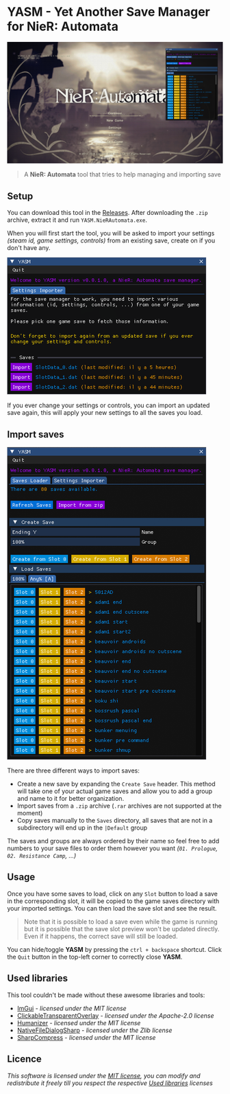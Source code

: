 # YASM - Yet Another Save Manager for NieR: Automata

![Main](Screenshots/Main.png)

> A **NieR: Automata** tool that tries to help managing and importing save

## Setup

You can download this tool in the [Releases](https://github.com/Eveldee/YASM.NieRAutomata/releases). After downloading the `.zip` archive, extract it and run `YASM.NieRAutomata.exe`.

When you will first start the tool, you will be asked to import your settings _(steam id, game settings, controls)_ from an existing save, create on if you don't have any.

![Settings import](Screenshots/SettingsImporter.png)

If you ever change your settings or controls, you can import an updated save again, this will apply your new settings to all the saves you load.

## Import saves

![Save import](Screenshots/SaveImport.png)

There are three different ways to import saves:
- Create a new save by expanding the `Create Save` header. This method will take one of your actual game saves and allow you to add a group and name to it for better organization.
- Import saves from a `.zip` archive (`.rar` archives are not supported at the moment)
- Copy saves manually to the `Saves` directory, all saves that are not in a subdirectory will end up in the `|Default` group

The saves and groups are always ordered by their name so feel free to add numbers to your save files to order them however you want _(`01. Prologue`, `02. Resistance Camp`, ...)_

## Usage

Once you have some saves to load, click on any `Slot` button to load a save in the corresponding slot, it will be copied to the game saves directory with your imported settings. You can then load the save slot and see the result.

> Note that it is possible to load a save even while the game is running but it is possible that the save slot preview won't be updated directly. Even if it happens, the correct save will still be loaded.

You can hide/toggle **YASM** by pressing the `ctrl + backspace` shortcut. Click the `Quit` button in the top-left corner to correctly close **YASM**.

## Used libraries

This tool couldn't be made without these awesome libraries and tools:
- [ImGui](https://github.com/ocornut/imgui) - *licensed under the MIT license*
- [ClickableTransparentOverlay](https://github.com/zaafar/ClickableTransparentOverlay) - *licensed under the Apache-2.0 license*
- [Humanizer](https://github.com/Humanizr/Humanizer) - *licensed under the MIT license*
- [NativeFileDialogSharp](https://github.com/milleniumbug/NativeFileDialogSharp) - *licensed under the Zlib license*
- [SharpCompress](https://github.com/adamhathcock/sharpcompress) - *licensed under the MIT license*

## Licence

*This software is licensed under the [MIT license](LICENSE), you can modify and redistribute it freely till you respect the respective [Used libraries](#used-libraries) licenses*
